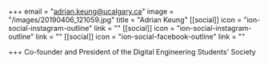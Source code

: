 +++
email = "adrian.keung@ucalgary.ca"
image = "/images/20190406_121059.jpg"
title = "Adrian Keung"
[[social]]
icon = "ion-social-instagram-outline"
link = ""
[[social]]
icon = "ion-social-instagram-outline"
link = ""
[[social]]
icon = "ion-social-facebook-outline"
link = ""

+++
Co-founder and President of the Digital Engineering Students' Society